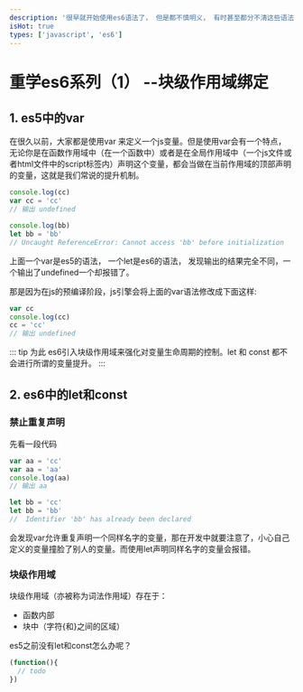 ```yaml
---
description: '很早就开始使用es6语法了， 但是都不慎明义， 有时甚至都分不清这些语法是属于es6还是es5, 或者是其他的更新的语法， 所以打算重新系统的学习一遍es6。'
isHot: true
types: ['javascript', 'es6']
---
```

# 重学es6系列（1） --块级作用域绑定

## 1. es5中的var

在很久以前，大家都是使用var 来定义一个js变量。但是使用var会有一个特点， 无论你是在函数作用域中（在一个函数中）或者是在全局作用域中（一个js文件或者html文件中的script标签内）声明这个变量，都会当做在当前作用域的顶部声明的变量，这就是我们常说的提升机制。
```js
console.log(cc)
var cc = 'cc'
// 输出 undefined

console.log(bb)
let bb = 'bb'
// Uncaught ReferenceError: Cannot access 'bb' before initialization
```
上面一个var是es5的语法， 一个let是es6的语法， 发现输出的结果完全不同，一个输出了undefined一个却报错了。

那是因为在js的预编译阶段，js引擎会将上面的var语法修改成下面这样:
```js
var cc
console.log(cc)
cc = 'cc'
// 输出 undefined
```
::: tip 为此
es6引入块级作用域来强化对变量生命周期的控制。let 和 const 都不会进行所谓的变量提升。
:::

## 2. es6中的let和const

### 禁止重复声明
先看一段代码
```js
var aa = 'cc'
var aa = 'aa'
console.log(aa)
// 输出 aa

let bb = 'cc'
let bb = 'bb'
//  Identifier 'bb' has already been declared
```

会发现var允许重复声明一个同样名字的变量，那在开发中就要注意了，小心自己定义的变量撞脸了别人的变量。而使用let声明同样名字的变量会报错。

### 块级作用域

块级作用域（亦被称为词法作用域）存在于：
* 函数内部
* 块中（字符{和}之间的区域） 

es5之前没有let和const怎么办呢？
```js
(function(){
  // todo
})
```


<Vssue />